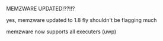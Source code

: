 MEMZWARE UPDATED!??!!?


yes, memzware updated to 1.8
fly shouldn't be flagging much

memzware now supports all executers (uwp)
